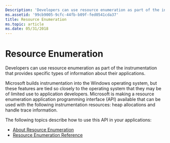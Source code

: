 ```yaml
---
Description: 'Developers can use resource enumeration as part of the instrumentation that provides specific types of information about their applications.Microsoft builds instrumentation into the Windows operating system, but these features are tied so closely to the operating system that they may be of limited use to application developers. Microsoft is making a resource enumeration application programming interface (API) available that can be used with the following instrumentation resources: heap allocations and handle trace information.The following topics describe how to use this API in your applications:About Resource EnumerationResource Enumeration Reference'
ms.assetid: '99cb9005-9cfc-44fb-b09f-fed0541cda37'
title: Resource Enumeration
ms.topic: article
ms.date: 05/31/2018
---
```


# Resource Enumeration

Developers can use resource enumeration as part of the instrumentation that provides specific types of information about their applications.

Microsoft builds instrumentation into the Windows operating system, but these features are tied so closely to the operating system that they may be of limited use to application developers. Microsoft is making a resource enumeration application programming interface (API) available that can be used with the following instrumentation resources: heap allocations and handle trace information.

The following topics describe how to use this API in your applications:

-   [About Resource Enumeration](about-resource-enumeration.md)
-   [Resource Enumeration Reference](resource-enumeration-reference.md)

 

 



